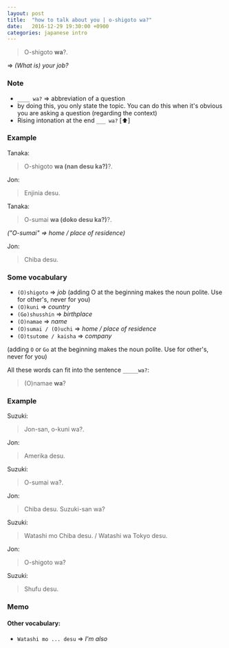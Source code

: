 ```yaml
---
layout: post
title:  "how to talk about you | o-shigoto wa?"
date:   2016-12-29 19:30:00 +0900
categories: japanese intro
---
```


>O-shigoto **wa**?.

=> _(What is) your job?_

### Note
* `____ wa?` => abbreviation of a question
* by doing this, you only state the topic. You can do this when it's obvious you are asking a question (regarding the context)
* Rising intonation at the end `___ wa?` [⬆️]

### Example

Tanaka:

>O-shigoto **wa (nan desu ka?)**?.

Jon:

>Enjinia desu.

Tanaka:

>O-sumai **wa (doko desu ka?)**?.

_("O-sumai" => home / place of residence)_

Jon:

>Chiba desu.


### Some vocabulary
* `(O)shigoto` => _job_ (adding O at the beginning makes the noun polite. Use for other's, never for you)
* `(O)kuni` => _country_
* `(Go)shusshin` => _birthplace_
* `(O)namae` => _name_
* `(O)sumai / (O)uchi` => _home / place of residence_
* `(O)tsutome / kaisha` => _company_

(adding `O` or `Go` at the beginning makes the noun polite. Use for other's, never for you)

All these words can fit into the sentence `_____wa?`:

> (O)namae **wa**?

### Example

Suzuki:

> Jon-san, o-kuni wa?.

Jon:

> Amerika desu.

Suzuki:

> O-sumai wa?.

Jon:

> Chiba desu. Suzuki-san wa?

Suzuki:

> Watashi mo Chiba desu. / Watashi wa Tokyo desu.

Jon:

> O-shigoto wa?

Suzuki:

> Shufu desu.


### Memo

#### Other vocabulary:
* `Watashi mo ... desu` => _I'm also_
